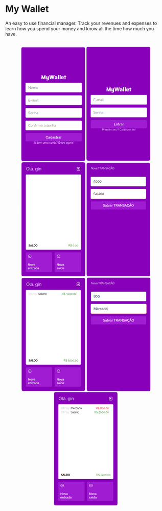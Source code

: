 # My Wallet

An easy to use financial manager. Track your revenues and expenses to learn how you spend your money and know all the time how much you have.



<div style="display: inline_block" align="center" gap="25px"><br>
  <img width="200px" height="auto" src="/assets/MyWallet_SignUp.png" />
  <img width="200px" height="auto" src="/assets/MyWalletLogin.png" />
  <img width="200px" height="auto" src="/assets/MyWallet_main.png" />
  <img width="200px" height="auto" src="/assets/MyWallet_salario.png" />
  <img width="200px" height="auto" src="/assets/MyWallet_main_salario.png" />
  <img width="200px" height="auto" src="/assets/MyWallet_expenses.png" />
  <img width="200px" height="auto" src="/assets/MyWallet_main_salaryXexpenses.png" />
</div><br>
